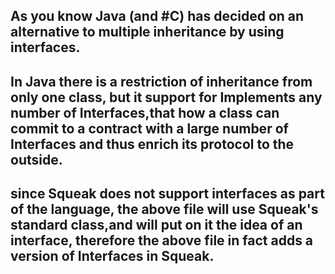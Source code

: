 ## As you know Java (and #C) has decided on an alternative to multiple inheritance by using interfaces.
## In Java there is a restriction of inheritance from only one class, but it support for Implements any number of Interfaces,that how a class can commit to a contract with a large number of Interfaces and thus enrich its protocol to the outside.

## since Squeak does not support interfaces as part of the language, the above file will use Squeak's standard class,and will put on it the idea of an interface, therefore the above file in fact adds a version of Interfaces in Squeak.

